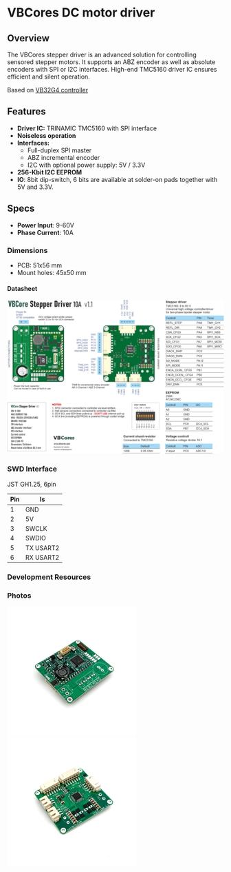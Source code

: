 # VBCores DC motor driver

## Overview
The VBCores stepper driver is an advanced solution for controlling sensored stepper motors. It supports an ABZ encoder as well as absolute encoders with SPI or I2C interfaces. High-end TMC5160 driver IC ensures efficient and silent operation.

Based on [VB32G4 controller](https://github.com/VBCores/VBCores_files/tree/main/01-VB-Core32G4) 


## Features
- **Driver IC:** TRINAMIC TMC5160 with SPI interface
- **Noiseless operation**
- **Interfaces:**
	- Full-duplex SPI master
	- ABZ incremental encoder
	- I2C with optional power supply: 5V / 3.3V
- **256-Kbit I2C EEPROM**
- **IO**: 8bit dip-switch, 6 bits are available at solder-on pads together with 5V and 3.3V.

## Specs
- **Power Input**: 9-60V
- **Phase Current**: 10A
  
### Dimensions
- PCB: 51x56 mm
- Mount holes: 45x50 mm

#### Datasheet
![VBCores Stepper motor driver TMC5160](VB_Stepper_Driver_v1_1_scheme_png.png)


### SWD Interface

JST GH1.25, 6pin

| Pin      | Is           | 
| -------- | -------------|
| 1        | GND          |
| 2        | 5V           |
| 3        | SWCLK        |
| 4        | SWDIO        |
| 5        | TX USART2    |
| 6        | RX USART2    |

### Development Resources




### Photos
<p float="left">
<img src="vb-stepper-driver-v1_1-1.jpg" width="300">
<img src="vb-stepper-driver-v1_1-2.jpg" width="300">
</p>








